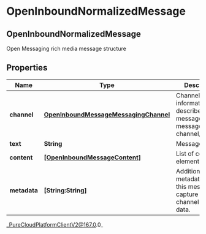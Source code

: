 # OpenInboundNormalizedMessage

## OpenInboundNormalizedMessage
Open Messaging rich media message structure

## Properties

|Name | Type | Description | Notes|
|------------ | ------------- | ------------- | -------------|
| **channel** | [**OpenInboundMessageMessagingChannel**](OpenInboundMessageMessagingChannel) | Channel-specific information that describes the message and the message channel/provider. | |
| **text** | **String** | Message text. | [optional] |
| **content** | [**[OpenInboundMessageContent]**]([OpenInboundMessageContent]) | List of content elements. | [optional] |
| **metadata** | **[String:String]** | Additional metadata about this message to capture non-channel specific data. | [optional] |



_PureCloudPlatformClientV2@167.0.0_
